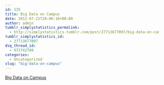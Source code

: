 ```yaml
---
id: 135
title: Big Data on Campus
date: 2012-07-21T20:06:10+00:00
author: admin
tumblr_simplystatistics_permalink:
  - http://simplystatistics.tumblr.com/post/27713677097/big-data-on-campus
tumblr_simplystatistics_id:
  - 27713677097
dsq_thread_id:
  - 972742788
categories:
  - Uncategorized
slug: "big-data-on-campus"
---
```

[Big Data on Campus](http://www.nytimes.com/2012/07/22/education/edlife/colleges-awakening-to-the-opportunities-of-data-mining.html?smid=tu-share)
